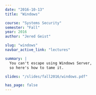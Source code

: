 ```yaml
---
date: "2016-10-13"
title: "Windows"

course: "Systems Security"
semester: "Fall"
year: 2016
author: "Jered Geist"

slug: "windows"
navbar_active_link: "lectures"

summary: |
  You can't escape using Windows Server,
  so here's how to tame it.

slides: "/slides/fall2016/windows.pdf"

has_page: false
---
```

